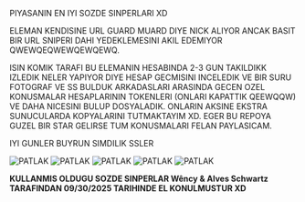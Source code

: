 PIYASANIN EN IYI SOZDE SINPERLARI XD 

ELEMAN KENDISINE URL GUARD MUARD DIYE NICK ALIYOR ANCAK BASIT BIR URL SNIPERI DAHI YEDEKLEMESINI AKIL EDEMIYOR QWEWQEQWEWQEWQEWQ. 

ISIN KOMIK TARAFI BU ELEMANIN HESABINDA 2-3 GUN TAKILDIKK IZLEDIK NELER YAPIYOR DIYE HESAP GECMISINI INCELEDIK VE BIR SURU FOTOGRAF VE SS BULDUK ARKADASLARI ARASINDA GECEN OZEL KONUSMALAR HESAPLARININ TOKENLERI (ONLARI KAPATTIK QEEWQQW) VE DAHA NICESINI BULUP DOSYALADIK. ONLARIN AKSINE EKSTRA SUNUCULARDA KOPYALARINI TUTMAKTAYIM XD. EGER BU REPOYA GUZEL BIR STAR GELIRSE TUM KONUSMALARI FELAN PAYLASICAM. 

IYI GUNLER BUYRUN SIMDILIK SSLER 

![PATLAK](https://raw.githubusercontent.com/wencyone/PATLAK-KENZ-/main/images/kenz1.png)
![PATLAK](https://raw.githubusercontent.com/wencyone/PATLAK-KENZ-/main/images/kenz3.png)
![PATLAK](https://raw.githubusercontent.com/wencyone/PATLAK-KENZ-/main/images/kenz4.png)
![PATLAK](https://raw.githubusercontent.com/wencyone/PATLAK-KENZ-/main/images/kenz5.png)
![PATLAK](https://raw.githubusercontent.com/wencyone/PATLAK-KENZ-/main/images/kenz99.png)


**KULLANMIS OLDUGU SOZDE SINPERLAR Wêncy & Alves Schwartz TARAFINDAN 09/30/2025  TARIHINDE EL KONULMUSTUR XD**
